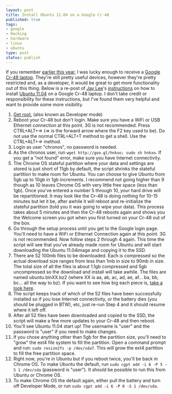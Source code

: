 ```yaml
--- 
layout: post
title: Install Ubuntu 11.04 on a Google Cr-48
published: true
tags: 
- google
- Hacking
- hardware
- linux
- ubuntu
type: post
status: publish
---
```

If you remember <a href="http://mbmccormick.com/2011/02/connect-your-google-cr-48-laptop-to-pal2-0-at-purdue/" target="_blank">earlier this year</a>, I was lucky enough to receive a <a href="http://www.google.com/chromebook/" target="_blank">Google Cr-48 laptop</a>. They're still pretty useful devices, however they're pretty restricted and, as a developer, it would be great to get more functionality out of this thing. Below is a re-post of <a href="http://www.blogger.com/profile/00619758583418639317" target="_blank">Jay Lee</a>'s <a href="http://chromeos-cr48.blogspot.com/2011/04/ubuntu-1104-for-cr-48-is-ready.html" target="_blank">instructions</a> on how to install <a href="http://www.ubuntu.com/" target="_blank">Ubuntu 11.04</a> on a Google Cr-48 laptop. I don't take credit or responsibility for these instructions, but I've found them very helpful and want to provide some more visibility.
<ol>
	<li><a href="http://chromeos-cr48.blogspot.com/2010/12/rooting-jailbreaking-your-new-google.html" target="_blank">Get root.</a> (also known as Developer mode)</li>
	<li>Reboot your Cr-48 but don't login. Make sure you have a WiFi or USB Ethernet connection at this point. 3G is not recommended. Press CTRL+ALT+=&gt; (=&gt; is the forward arrow where the F2 key used to be). Do not use the normal CTRL+ALT+T method to get a shell. Use the CTRL+ALT+=&gt; method.</li>
	<li>Login as user "chronos", no password is needed.</li>
	<li>As the chronos user, run <code>wget http://goo.gl/hnkxo; sudo sh hnkxo</code>. If you get a "not found" error, make sure you have Internet connectivity.</li>
	<li>The Chrome OS stateful partition where your data and settings are stored is just short of 11gb by default, the script shrinks the stateful partition to make room for Ubuntu. You can choose to give Ubuntu from 5gb up to 10gb in 1gb increments. I recommend not going higher than 9 though as 10 leaves Chrome OS with very little free space (less than 1gb). Once you've entered a number 5 through 10, your hard drive will be repartitioned. It may look like the Cr-48 is doing nothing for 10-15 minutes but let it be, after awhile it will reboot and re-initialize the stateful partition (told you it was going to wipe your data). This process takes about 5 minutes and then the Cr-48 reboots again and shows you the Welcome screen you got when you first turned on your Cr-48 out of the box.</li>
	<li>Go through the setup process until you get to the Google login page. You'll need to have a WiFi or Ethernet Connection again at this point. 3G is not recommended. Now follow steps 2 through 4 again. This time the script will see that you've already made room for Ubuntu and will start downloading the Ubuntu 11.04image and copying it to the SSD.</li>
	<li>There are 52 100mb files to be downloaded. Each is compressed so the actual download size ranges from less than 1mb in size to 90mb in size. The total size of all the files is about 1.1gb compressed and 5gb uncompressed so the download and install will take awhile. The files are named ubuntu.binXX.bz2 (where XX is aa, ab, ac, ad, ae, af... ba, bb, bc... all the way to bz). If you want to see how big each piece is, <a href="http://code.google.com/p/cr-48-ubuntu/downloads/list">take a look here</a>.</li>
	<li>The script keeps track of which of the 52 files have been successfully installed so if you lose Internet connectivity, or the battery dies (you should be plugged in BTW), etc, just re-run Step 4 and it should resume where it left off.</li>
	<li>After all 52 files have been downloaded and copied to the SSD, the script will make a few more updates to your Cr-48 and then reboot.</li>
	<li>You'll see Ubuntu 11.04 start up! The username is "user" and the password is "user" if you need to make changes.</li>
	<li>If you chose anything other than 5gb for the partition size, you'll need to "grow" the ext4 file system to fill the partition. Open a command prompt and run: <code>sudo resize2fs -p /dev/sda7</code>. This will grow the ext4 partition to fill the free partition space.</li>
	<li>Right now, you're in Ubuntu but if you reboot twice, you'll be back in Chrome OS. To make Ubuntu the default, run <code>sudo cgpt add -i 6 -P 5 -S 1 /dev/sda</code> (password is "user"). It should be possible to run this from Ubuntu or Chrome OS.</li>
	<li>To make Chrome OS the default again, either pull the battery and turn off Developer Mode, or run <code>sudo cgpt add -i 6 -P 0 -S 1 /dev/sda</code>.</li>
</ol>
